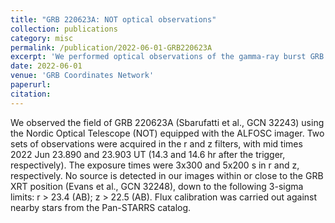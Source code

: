 ```yaml
---
title: "GRB 220623A: NOT optical observations"
collection: publications
category: misc
permalink: /publication/2022-06-01-GRB220623A
excerpt: 'We performed optical observations of the gamma-ray burst GRB 220623A with the Nordic Optical Telescope.'
date: 2022-06-01
venue: 'GRB Coordinates Network'
paperurl:
citation:
---
```


We observed the field of GRB 220623A (Sbarufatti et al., GCN 32243) using the Nordic Optical Telescope (NOT) equipped with the ALFOSC imager. Two sets of observations were acquired in the r and z filters, with mid times 2022 Jun 23.890 and 23.903 UT (14.3 and 14.6 hr after the trigger, respectively). The exposure times were 3x300 and 5x200 s in r and z, respectively. No source is detected in our images within or close to the GRB XRT position (Evans et al., GCN 32248), down to the following 3-sigma limits: r > 23.4 (AB); z > 22.5 (AB). Flux calibration was carried out against nearby stars from the Pan-STARRS catalog. 
